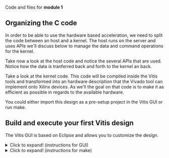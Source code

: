 Code and files for **module 1**

## Organizing the C code
In order to be able to use the hardware based acceleration, we need to split the code between an host and a kernel.  The host runs on the server and uses APIs we'll discuss below to manage the data and command operations for the kernel.

Take now a look at the host code and notice the several APIs that are used.
Notice how the data is tranferred back and forth to the kernel an back.

Take a look at the kernel code.  This code will be compiled inside the Vitis tools and transformed into an hardware description that the Vivado tool can implement onto Xilinx devices. As we'll the goal on that code is to make it as efficient as possible in regards to the available hardware.

You could either import this design as a pre-setup project in the Vitis GUI or run make.
## Build and execute your first Vitis design
The Vitis GUI is based on Eclipse and allows you to customize the design.
<details>
  <summary>Click to expand! (instructions for GUI)</summary>
  
    ### Using Vitis via the **GUI**
    1. Launch Vitis
    2. Import the project
       * Browse to the zip file located under the project directory
 
</details>

<details>
  <summary>Click to expand! (instructions for make)</summary>
  
    ## Using **make**
    1. Open a terminal
    2. Navigate to ./build
    3. Run make
       * Without options, it will show the help
       * sw_emu runs the sw emulation flow
 
</details>
